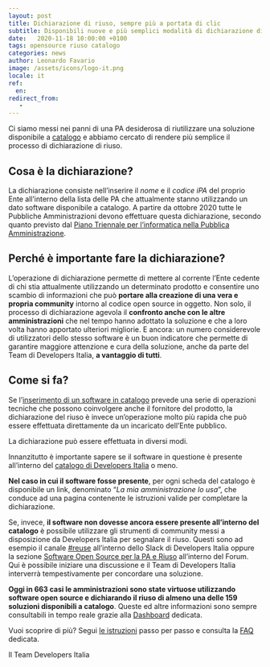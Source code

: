 ```yaml
---
layout: post
title: Dichiarazione di riuso, sempre più a portata di clic
subtitle: Disponibili nuove e più semplici modalità di dichiarazione di riuso del software open source per la PA
date:   2020-11-18 10:00:00 +0100
tags: opensource riuso catalogo
categories: news
author: Leonardo Favario
image: /assets/icons/logo-it.png
locale: it
ref:
  en:
redirect_from:
   -
---
```


Ci siamo messi nei panni di una PA desiderosa di riutilizzare una soluzione
disponibile a [catalogo](https://developers.italia.it/it/software) e abbiamo
cercato di rendere più semplice il processo di dichiarazione di riuso.

## Cosa è la dichiarazione?

La dichiarazione consiste nell’inserire il *nome* e il *codice iPA* del proprio
Ente all’interno della lista delle PA che attualmente stanno utilizzando un
dato software disponibile a catalogo. A partire da ottobre 2020 tutte le
Pubbliche Amministrazioni devono effettuare questa dichiarazione, secondo
quanto previsto dal [Piano Triennale per l’informatica nella Pubblica
Amministrazione](https://docs.italia.it/italia/piano-triennale-ict/pianotriennale-ict-doc/it/2020-2022/capitolo-1-servizi/cosa-devono-fare-le-pa.html).


## Perché è importante fare la dichiarazione?

L’operazione di dichiarazione permette di mettere al corrente l’Ente cedente
di chi stia attualmente utilizzando un determinato prodotto e consentire uno
scambio di informazioni che può **portare alla creazione di una vera e propria
community** intorno al codice open source in oggetto. Non solo, il processo di
dichiarazione agevola il **confronto anche con le altre amministrazioni** che
nel tempo hanno adottato la soluzione e che a loro volta hanno apportato
ulteriori migliorie.
E ancora: un numero considerevole di utilizzatori dello stesso software è un
buon indicatore che permette di garantire maggiore attenzione e cura della
soluzione, anche da parte del Team di Developers Italia, **a vantaggio di
tutti**.

## Come si fa?

Se l’[inserimento di un software in
catalogo](https://developers.italia.it/it/riuso/pubblicazione) prevede una
serie di operazioni tecniche che possono coinvolgere anche il fornitore del
prodotto, la dichiarazione del riuso è invece un’operazione molto più rapida
che può essere effettuata direttamente da un incaricato dell’Ente pubblico.

La dichiarazione può essere effettuata in diversi modi.

Innanzitutto è importante sapere se il software in questione è presente
all’interno del [catalogo di Developers
Italia](https://developers.italia.it/it/software) o meno.

**Nel caso in cui il software fosse presente**, per ogni scheda del catalogo
è disponibile un link, denominato “*La mia amministrazione lo usa*”, che
conduce ad una pagina contenente le istruzioni valide per completare la
dichiarazione.

Se, invece, **il software non dovesse ancora essere presente all’interno
del catalogo** è possibile utilizzare gli strumenti di community messi
a disposizione da Developers Italia per segnalare il riuso. Questi sono
ad esempio il canale [#reuse](https://app.slack.com/client/T6C27AXE0/CJRSS5S9W)
all’interno dello Slack di Developers Italia
oppure la sezione [Software Open Source per la PA
e Riuso](https://forum.italia.it/c/software-open-source-per-la-pa/49) all’interno
del Forum. Qui è possibile iniziare una discussione e il Team di
Developers Italia interverrà tempestivamente per concordare una
soluzione.


**Oggi in 663 casi le amministrazioni sono state virtuose utilizzando
software open source e dichiarando il riuso di almeno una delle 159
soluzioni disponibili a catalogo**. Queste ed altre informazioni sono
sempre consultabili in tempo reale grazie alla
[Dashboard](https://developers.italia.it/it/dashboard) dedicata.

Vuoi scoprire di più? Segui [le
istruzioni](https://developers.italia.it/it/riuso/dichiarazione) passo per
passo e consulta la [FAQ](https://developers.italia.it/it/faq#collapseDiv11)
dedicata.

Il Team Developers Italia
